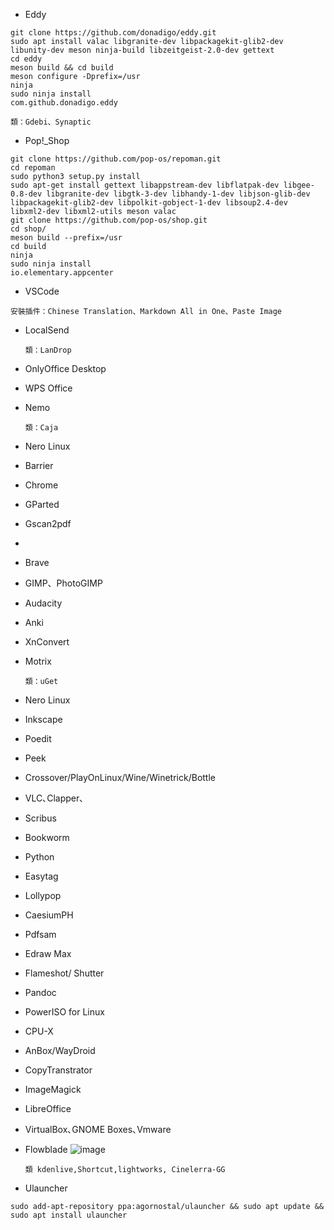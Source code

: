 * Eddy
```
git clone https://github.com/donadigo/eddy.git
sudo apt install valac libgranite-dev libpackagekit-glib2-dev libunity-dev meson ninja-build libzeitgeist-2.0-dev gettext 
cd eddy 
meson build && cd build 
meson configure -Dprefix=/usr 
ninja 
sudo ninja install 
com.github.donadigo.eddy 
```
```
類：Gdebi、Synaptic
```
* Pop!_Shop
```
git clone https://github.com/pop-os/repoman.git
cd repoman
sudo python3 setup.py install
sudo apt-get install gettext libappstream-dev libflatpak-dev libgee-0.8-dev libgranite-dev libgtk-3-dev libhandy-1-dev libjson-glib-dev libpackagekit-glib2-dev libpolkit-gobject-1-dev libsoup2.4-dev libxml2-dev libxml2-utils meson valac
git clone https://github.com/pop-os/shop.git
cd shop/
meson build --prefix=/usr
cd build
ninja
sudo ninja install
io.elementary.appcenter
```
* VSCode
```
安裝插件：Chinese Translation、Markdown All in One、Paste Image
```
* LocalSend
  ```
  類：LanDrop
  ```
* OnlyOffice Desktop
* WPS Office
* Nemo
  ```
  類：Caja
  ```
* Nero Linux
* Barrier
* Chrome
* GParted
* Gscan2pdf
* 
* Brave
* GIMP、PhotoGIMP
* Audacity
* Anki
* XnConvert
* Motrix
  ```
  類：uGet
  ```
* Nero Linux
* Inkscape
* Poedit
* Peek
* Crossover/PlayOnLinux/Wine/Winetrick/Bottle
* VLC､Clapper､
* Scribus
* Bookworm
* Python
* Easytag
* Lollypop
* CaesiumPH
* Pdfsam
* Edraw Max
* Flameshot/ Shutter
* Pandoc
* PowerISO for Linux
* CPU-X
* AnBox/WayDroid
* CopyTranstrator
* ImageMagick
* LibreOffice
* VirtualBox､GNOME Boxes､Vmware
* Flowblade 
  ![image](https://github.com/jafeeye/PC_InstallList/assets/60909823/da2cea86-7f8a-4104-905b-2a0a6b25c107)

  ```
  類 kdenlive,Shortcut,lightworks, Cinelerra-GG
  ```
* Ulauncher

```
sudo add-apt-repository ppa:agornostal/ulauncher && sudo apt update && sudo apt install ulauncher
```

